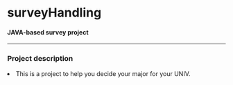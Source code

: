 # surveyHandling
<h4>JAVA-based survey project</h4>
<hr>
<h3>Project description</h3>
<li>This is a project to help you decide your major for your UNIV.</li>
